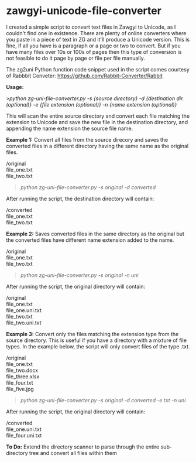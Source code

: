 # zawgyi-unicode-file-converter

I created a simple script to convert text files in Zawgyi to Unicode, as I couldn't find one in existence. There are plenty of online converters where you paste in a piece of text in ZG and it'll produce a Unicode version. This is fine, if all you have is a paragraph or a page or two to convert. But if you have many files over 10s or 100s of pages then this type of conversion is not feasible to do it page by page or file per file manually.<p>

The zg2uni Python function code snippet used in the script comes courtesy of Rabbbit Conveter: https://github.com/Rabbit-Converter/Rabbit <p>

<b>Usage:</b><p>
<p>
><i>python zg-uni-file-converter.py -s {source directory} -d {destination dir. (optional)} -e {file extension (optional)} -n {name extension (optional)}</i>
<p>
This will scan the entire source directory and convert each file matching the extension to Unicode and save the new file in the destination directory, and appending the name extension the source file name.
<p>
<b>Example 1:</b> Convert all files from the source direcory and saves the converted files in a different directory having the same name as the original files.
<p>
/original  <br>
file_one.txt<br>
file_two.txt<br>

><i>python zg-uni-file-converter.py -s original -d converted  </i>

After running the script, the destination directory will contain:

/converted <br>
file_one.txt<br>
file_two.txt <br>

<b>Example 2:</b> Saves converted files in the same directory as the original but the converted files have different name extension added to the name.
<p>
/original  <br>
file_one.txt<br>
file_two.txt<br>

><i>python zg-uni-file-converter.py -s original -n uni</i>

After running the script, the original directory will contain:

/original<br>
file_one.txt<br>
file_one.uni.txt<br>
file_two.txt <br>
file_two.uni.txt <br>

<b>Example 3:</b> Convert only the files matching the extension type from the source directory. This is useful if you have a directory with a mixture of file types. In the example below, the script will only convert files of the type .txt. 
<p>
/original<br>
file_one.txt<br>
file_two.docx<br>
file_three.xlsx<br>
file_four.txt<br>
file_five.jpg<br>

><i>python zg-uni-file-converter.py -s original -d converted -e txt -n uni</i>

After running the script, the original directory will contain:

/converted <br>
file_one.uni.txt<br>
file_four.uni.txt <br>

<b>To Do:</b>
Extend the directory scanner to parse through the entire sub-directory tree and convert all files within them


